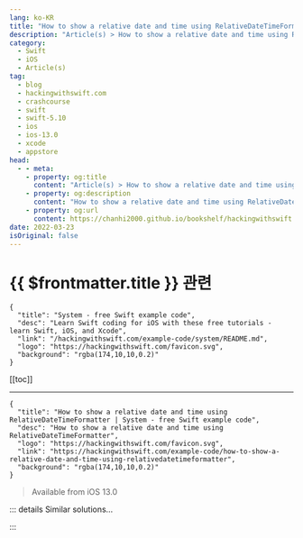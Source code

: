```yaml
---
lang: ko-KR
title: "How to show a relative date and time using RelativeDateTimeFormatter"
description: "Article(s) > How to show a relative date and time using RelativeDateTimeFormatter"
category:
  - Swift
  - iOS
  - Article(s)
tag: 
  - blog
  - hackingwithswift.com
  - crashcourse
  - swift
  - swift-5.10
  - ios
  - ios-13.0
  - xcode
  - appstore
head:
  - - meta:
    - property: og:title
      content: "Article(s) > How to show a relative date and time using RelativeDateTimeFormatter"
    - property: og:description
      content: "How to show a relative date and time using RelativeDateTimeFormatter"
    - property: og:url
      content: https://chanhi2000.github.io/bookshelf/hackingwithswift.com/example-code/how-to-show-a-relative-date-and-time-using-relativedatetimeformatter.html
date: 2022-03-23
isOriginal: false
---
```


# {{ $frontmatter.title }} 관련

```component VPCard
{
  "title": "System - free Swift example code",
  "desc": "Learn Swift coding for iOS with these free tutorials - learn Swift, iOS, and Xcode",
  "link": "/hackingwithswift.com/example-code/system/README.md",
  "logo": "https://hackingwithswift.com/favicon.svg",
  "background": "rgba(174,10,10,0.2)"
}
```

[[toc]]

---

```component VPCard
{
  "title": "How to show a relative date and time using RelativeDateTimeFormatter | System - free Swift example code",
  "desc": "How to show a relative date and time using RelativeDateTimeFormatter",
  "logo": "https://hackingwithswift.com/favicon.svg",
  "link": "https://hackingwithswift.com/example-code/how-to-show-a-relative-date-and-time-using-relativedatetimeformatter",
  "background": "rgba(174,10,10,0.2)"
}
```

> Available from iOS 13.0

<!-- TODO: 작성 -->

<!-- 
If you want to format dates and times in the form “5 hours ago” or “3 months ago”, Apple gives us a dedicated formatter called `RelativeDateTimeFormatter`. This is localized for many languages, so you’ll automatically get back strings that work in French, German, Chinese, and more, all depending on the user’s locale.

Here’s an example to get you started:

```swift
// the date you want to format
let exampleDate = Date.now.addingTimeInterval(-15000)

// ask for the full relative date
let formatter = RelativeDateTimeFormatter()
formatter.unitsStyle = .full

// get exampleDate relative to the current date
let relativeDate = formatter.localizedString(for: exampleDate, relativeTo: Date.now)

// print it out
print("Relative date is: \(relativeDate)")
```

That will print “Relative date is: 4 hours ago”.

“Full” has a precise meaning here: we’ll get back things like “2 months ago”, and if you prefer you can try spell out mode to get “two months ago” or even short mode to get “2 mo. ago”.

Having that second `relativeTo` parameter available allows us to calculate relative values between two arbitrary dates, rather than one date and the current date:

```swift
let relativeDate2 = formatter.localizedString(for: someDate, relativeTo: someOtherDate)
```

**Tip:** Although relative time formatters are great for things in recent history - the last few months, perhaps - they are less useful for larger time gaps. So, you might want to try checking whether your date is over six months ago, and if so use a custom formatter instead to give the specific date.

-->

::: details Similar solutions…

<!--
/quick-start/swiftui/swiftui-tips-and-tricks">SwiftUI tips and tricks 
/quick-start/swiftui/all-swiftui-property-wrappers-explained-and-compared">All SwiftUI property wrappers explained and compared 
/example-code/language/how-to-check-whether-a-date-is-inside-a-date-range">How to check whether a date is inside a date range 
/example-code/uikit/how-to-create-live-playgrounds-in-xcode">How to create live playgrounds in Xcode 
/quick-start/swiftui/how-to-provide-relative-sizes-using-geometryreader">How to provide relative sizes using GeometryReader</a>
-->

:::

